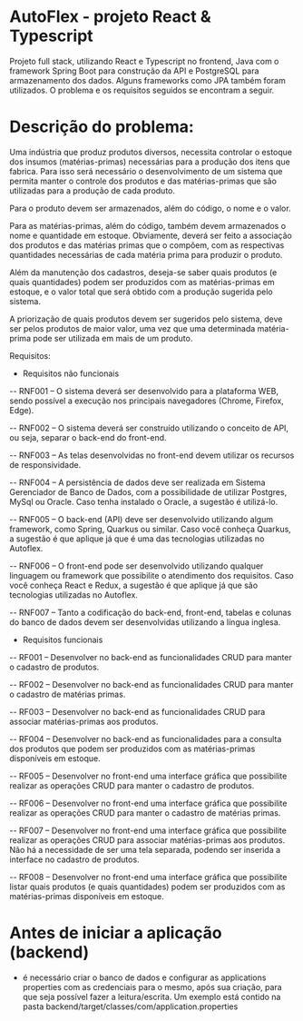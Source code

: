 # AutoFlex - projeto React & Typescript 
Projeto full stack, utilizando React e Typescript no frontend, Java com o framework Spring Boot para construção da API e PostgreSQL para armazenamento dos dados. Alguns frameworks como JPA também foram utilizados. O problema e os requisitos seguidos se encontram a seguir.

# Descrição do problema:

Uma indústria que produz produtos diversos, necessita controlar o estoque dos insumos (matérias-primas) necessárias para a produção dos itens que fabrica. Para isso será necessário o desenvolvimento de um sistema que permita manter o controle dos produtos e das matérias-primas que são utilizadas para a produção de cada produto.

Para o produto devem ser armazenados, além do código, o nome e o valor.

Para as matérias-primas, além do código, também devem armazenados o nome e quantidade em estoque. Obviamente, deverá ser feito a associação dos produtos e das matérias primas que o compõem, com as respectivas quantidades necessárias de cada matéria prima para produzir o produto.

Além da manutenção dos cadastros, deseja-se saber quais produtos (e quais quantidades) podem ser produzidos com as matérias-primas em estoque, e o valor total que será obtido com a produção sugerida pelo sistema.

A priorização de quais produtos devem ser sugeridos pelo sistema, deve ser pelos produtos de maior valor, uma vez que uma determinada matéria-prima pode ser utilizada em mais de um produto.

Requisitos:

- Requisitos não funcionais

-- RNF001 – O sistema deverá ser desenvolvido para a plataforma WEB, sendo possível a execução nos principais navegadores (Chrome, Firefox, Edge).

-- RNF002 – O sistema deverá ser construído utilizando o conceito de API, ou seja, separar o back-end do front-end.

-- RNF003 – As telas desenvolvidas no front-end devem utilizar os recursos de responsividade.

-- RNF004 – A persistência de dados deve ser realizada em Sistema Gerenciador de Banco de Dados, com a possibilidade de utilizar Postgres, MySql ou Oracle. Caso tenha instalado o Oracle, a sugestão é utilizá-lo.

-- RNF005 – O back-end (API) deve ser desenvolvido utilizando algum framework, como Spring, Quarkus ou similar. Caso você conheça Quarkus, a sugestão é que aplique já que é uma das tecnologias utilizadas no Autoflex.

-- RNF006 – O front-end pode ser desenvolvido utilizando qualquer linguagem ou framework que possibilite o atendimento dos requisitos. Caso você conheça React e Redux, a sugestão é que aplique já que são tecnologias utilizadas no Autoflex.

-- RNF007 – Tanto a codificação do back-end, front-end, tabelas e colunas do banco de dados devem ser desenvolvidas utilizando a língua inglesa.

- Requisitos funcionais

-- RF001 – Desenvolver no back-end as funcionalidades CRUD para manter o cadastro de produtos.

-- RF002 – Desenvolver no back-end as funcionalidades CRUD para manter o cadastro de matérias primas.

-- RF003 – Desenvolver no back-end as funcionalidades CRUD para associar matérias-primas aos produtos.

-- RF004 – Desenvolver no back-end as funcionalidades para a consulta dos produtos que podem ser produzidos com as matérias-primas disponíveis em estoque.

-- RF005 – Desenvolver no front-end uma interface gráfica que possibilite realizar as operações CRUD para manter o cadastro de produtos.

-- RF006 – Desenvolver no front-end uma interface gráfica que possibilite realizar as operações CRUD para manter o cadastro de matérias primas.

-- RF007 – Desenvolver no front-end uma interface gráfica que possibilite realizar as operações CRUD para associar matérias-primas aos produtos. Não há a necessidade de ser uma tela separada, podendo ser inserida a interface no cadastro de produtos.

-- RF008 – Desenvolver no front-end uma interface gráfica que possibilite listar quais produtos (e quais quantidades) podem ser produzidos com as matérias-primas disponíveis em estoque.

# Antes de iniciar a aplicação (backend)
- é necessário criar o banco de dados e configurar as applications properties com as credenciais para o mesmo, após sua criação, para que seja possível fazer a leitura/escrita. Um exemplo está contido na pasta backend/target/classes/com/application.properties
